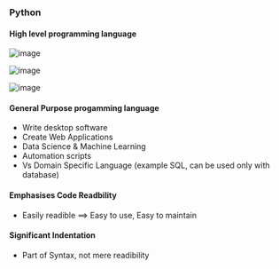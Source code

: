 ### Python

#### High level programming language  
![image](https://github.com/user-attachments/assets/0cc52a6d-63bf-4dba-8011-b8085021b17a)  

![image](https://github.com/user-attachments/assets/8e50b198-60c9-4e33-9a08-7f9c7b7e199f)

![image](https://github.com/user-attachments/assets/a64f1a23-7513-4c29-9ddb-9deae57c1624)

#### General Purpose progamming language
-  Write desktop software
-  Create Web Applications
-  Data Science & Machine Learning
-  Automation scripts
-  Vs Domain Specific Language (example SQL, can be used only with database)

#### Emphasises Code Readbility
- Easily readible ==> Easy to use, Easy to maintain

#### Significant Indentation
- Part of Syntax, not mere readibility 



